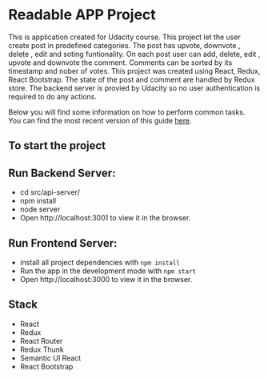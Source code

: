 # Readable APP Project

This is application created for Udacity course. This project let the user create post in predefined categories. The post has upvote, downvote , delete , edit and soting funtionality. On each post user can add, delete, edit , upvote and downvote the comment. Comments can be sorted by its timestamp and nober of votes.
This project was created using React, Redux, React Bootstrap. The state of the post and comment are handled by Redux store. The backend server is provied by Udacity so no user authentication is required to do any actions. 



Below you will find some information on how to perform common tasks.<br>
You can find the most recent version of this guide [here](https://github.com/RashmiPrashant/ReadableApp/blob/master/README.md).

## To start the project 

## Run Backend Server:
* cd src/api-server/
* npm install
* node server
* Open http://localhost:3001 to view it in the browser.

## Run Frontend Server:
* install all project dependencies with `npm install`
* Run the app in the development mode with `npm start`
* Open http://localhost:3000 to view it in the browser.


## Stack 
* React
* Redux
* React Router
* Redux Thunk
* Semantic UI React
* React Bootstrap
